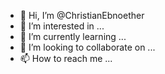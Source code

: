 - 👋 Hi, I’m @ChristianEbnoether
- 👀 I’m interested in ...
- 🌱 I’m currently learning ...
- 💞️ I’m looking to collaborate on ...
- 📫 How to reach me ...

<!---
ChristianEbnoether/ChristianEbnoether is a ✨ special ✨ repository because its `README.md` (this file) appears on your GitHub profile.
You can click the Preview link to take a look at your changes.
--->
